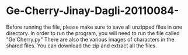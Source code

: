 # Ge-Cherry-Jinay-Dagli-20110084-
Before running the file, please make sure to save all unzipped files in one directory.
In order to run the program, you will need to run the file called "Ge'Cherry.py"
There are also the various images of characters in the shared files.
You can download the zip and extract all the files.
